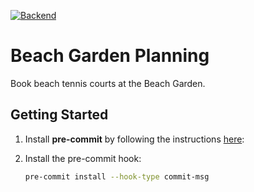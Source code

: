 [![Backend](https://github.com/AIO-LLC/beach-garden-planning/actions/workflows/backend.yml/badge.svg)](https://github.com/AIO-LLC/beach-garden-planning/actions/workflows/backend.yml)

# Beach Garden Planning

Book beach tennis courts at the Beach Garden.

## Getting Started

1. Install **pre-commit** by following the instructions [here](https://pre-commit.com/#installation):
2. Install the pre-commit hook:

   ```bash
   pre-commit install --hook-type commit-msg
   ```
